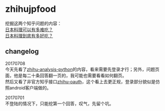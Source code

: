 # zhihujpfood
挖掘这两个知乎问题的内容：   
[日本料理可以有多难吃？](https://www.zhihu.com/question/55370905)   
[日本料理到底有多好吃？](https://www.zhihu.com/question/55321916)   


## changelog


20170708   
今天先看了[zhihu-analysis-python](https://github.com/simoncos/zhihu-analysis-python)的内容，看来需要先登录才行；另外，问题页面，他是每二十条回答翻一页的，我可能也需要看看如何翻页。   
然后又看了非官方知乎接口[zhihu-oauth](https://github.com/7sDream/zhihu-oauth)，这个看上去更正规，登录部分貌似是仿照android客户端做的。   

20170701   
不登陆的情况下，只能挖第一个回答，叹气，先留个坑。   
